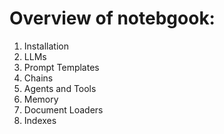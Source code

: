 # Overview of notebgook:

1) Installation
2)  LLMs
3)  Prompt Templates
4)  Chains
5)  Agents and Tools
6)  Memory
7)  Document Loaders
8)  Indexes
   
    
    
    
    
    
    

